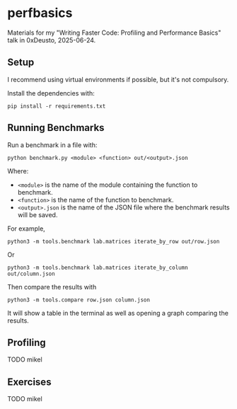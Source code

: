 # perfbasics
Materials for my "Writing Faster Code: Profiling and Performance Basics" talk in 0xDeusto, 2025-06-24.

## Setup

I recommend using virtual environments if possible, but it's not compulsory.

Install the dependencies with:

```shell
pip install -r requirements.txt
```

## Running Benchmarks

Run a benchmark in a file with:

```shell
python benchmark.py <module> <function> out/<output>.json
```

Where:
- `<module>` is the name of the module containing the function to benchmark.
- `<function>` is the name of the function to benchmark.
- `<output>.json` is the name of the JSON file where the benchmark results will be saved.

For example,

```
python3 -m tools.benchmark lab.matrices iterate_by_row out/row.json
```

Or

```
python3 -m tools.benchmark lab.matrices iterate_by_column out/column.json
```

Then compare the results with

```shell
python3 -m tools.compare row.json column.json
```

It will show a table in the terminal as well as opening a graph comparing the results.

## Profiling

TODO mikel

## Exercises

TODO mikel

